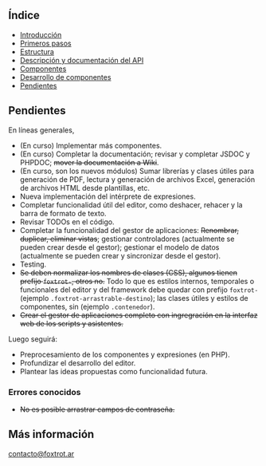 ## Índice

- [Introducción](../README.md)
- [Primeros pasos](https://github.com/gquagliano/experimental-foxtrot-framework/wiki/Primeros-pasos)
- [Estructura](estructura.md)
- [Descripción y documentación del API](api.md)
- [Componentes](componentes.md)
- [Desarrollo de componentes](componentes-estructura.md)
- [Pendientes](pendientes.md)

## Pendientes

En líneas generales,

- (En curso) Implementar más componentes.
- (En curso) Completar la documentación; revisar y completar JSDOC y PHPDOC; ~~mover la documentación a Wiki~~.
- (En curso, son los nuevos módulos) Sumar librerías y clases útiles para generación de PDF, lectura y generación de archivos Excel, generación de archivos HTML desde plantillas, etc.
- Nueva implementación del intérprete de expresiones.
- Completar funcionalidad útil del editor, como deshacer, rehacer y la barra de formato de texto.
- Revisar TODOs en el código.
- Completar la funcionalidad del gestor de aplicaciones: ~~Renombrar, duplicar, eliminar vistas~~; gestionar controladores (actualmente se pueden crear desde el gestor); gestionar el modelo de datos (actualmente se pueden crear y sincronizar desde el gestor).
- Testing.
- ~~Se deben normalizar los nombres de clases (CSS), algunos tienen prefijo `foxtrot-`, otros no.~~ Todo lo que es estilos internos, temporales o funcionales del editor y del framework debe quedar con prefijo `foxtrot-` (ejemplo `.foxtrot-arrastrable-destino`); las clases útiles y estilos de componentes, sin (ejemplo `.contenedor`).
- ~~Crear el gestor de aplicaciones completo con ingregración en la interfaz web de los scripts y asistentes.~~

Luego seguirá:

- Preprocesamiento de los componentes y expresiones (en PHP).
- Profundizar el desarrollo del editor.
- Plantear las ideas propuestas como funcionalidad futura.

### Errores conocidos

- ~~No es posible arrastrar campos de contraseña.~~

## Más información

contacto@foxtrot.ar
